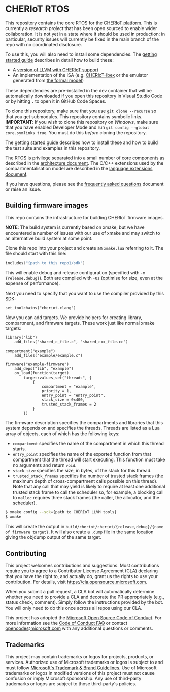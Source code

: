 CHERIoT RTOS
============

This repository contains the core RTOS for the [CHERIoT platform](https://aka.ms/cheriot-tech-report).
This is currently a *research project* that has been open sourced to enable wider collaboration.
It is not yet in a state where it should be used in production: in particular, security issues will currently be fixed in the main branch of the repo with no coordinated disclosure.

To use this, you will also need to install some dependencies.
The [getting started guide](docs/GettingStarted.md) describes in detail how to build these:

 - A [version of LLVM with CHERIoT support](https://github.com/CHERIoT-Platform/llvm-project/tree/cheriot)
 - An implementation of the ISA (e.g. [CHERIoT-Ibex](https://github.com/Microsoft/cheriot-ibex) or the emulator generated from [the formal model](https://github.com/Microsoft/cheriot-sail))

These dependencies are pre-installed in the dev container that will be automatically downloaded if you open this repository in Visual Studio Code or by hitting `.` to open it in GitHub Code Spaces.

To clone this repository, make sure that you use `git clone --recurse` so that you get submodules.
This repository contains symbolic links.
**IMPORTANT**: If you wish to clone this repository on *Windows*, make sure that you have enabled Developer Mode and run `git config --global core.symlinks true`.
You must do this *before* cloning the repository.

The [getting started guide](docs/GettingStarted.md) describes how to install these and how to build the test suite and examples in this repository.

The RTOS is privilege separated into a small number of core components as described in the [architecture document](docs/architecture.md).
The C/C++ extensions used by the compartmentalisation model are described in the [language extensions document](docs/LanguageExtensions.md).

If you have questions, please see the [frequently asked questions](docs/faq.md) document or raise an issue.


Building firmware images
------------------------

This repo contains the infrastructure for building CHERIoT firmware images.

**NOTE**: The build system is currently based on xmake, but we have encountered a number of issues with our use of xmake and may switch to an alternative build system at some point.

Clone this repo into your project and create an `xmake.lua` referring to it.
The file should start with this line:

```lua
includes("{path to this repo}/sdk")
```

This will enable debug and release configuration (specified with `-m {release,debug}`).
Both are compiled with `-Oz` (optimise for size, even at the expense of performance).

Next you need to specify that you want to use the compiler provided by this SDK:

```
set_toolchains("cheriot-clang")
```

Now you can add targets.
We provide helpers for creating library, compartment, and firmware targets.
These work just like normal xmake targets:

```
library("lib")
    add_files("shared_c_file.c", "shared_cxx_file.cc")

compartment("example")
    add_files("example/example.c")

firmware("example-firmware")
    add_deps("lib", "example")
    on_load(function(target)
        target:values_set("threads", {
            {
                compartment = "example",
                priority = 1,
                entry_point = "entry_point",
                stack_size = 0x400,
                trusted_stack_frames = 2
            }
        })
```

The firmware description specifies the compartments and libraries that this system depends on and specifies the threads.
Threads are listed as a Lua array of objects, each of which has the following keys:

 - `compartment` specifies the name of the compartment in which this thread starts.
 - `entry_point` specifies the name of the exported function from that compartment that the thread will start executing.
   This function must take no arguments and return `void`.
 - `stack_size` specifies the size, in bytes, of the stack for this thread.
 - `trusted_stack_frames` specifies the number of trusted stack frames (the maximum depth of cross-compartment calls possible on this thread).
   Note that any call that may yield is likely to require at least one additional trusted stack frame to call the scheduler so, for example, a blocking call to `malloc` requires three stack frames (the caller, the allocator, and the scheduler).

```sh
$ xmake config --sdk={path to CHERIoT LLVM tools}
$ xmake
```

This will create the output in `build/cheriot/cheriot/{release,debug}/{name of firmware target}`.
It will also create a `.dump` file in the same location giving the objdump output of the same target.

## Contributing

This project welcomes contributions and suggestions.  Most contributions require you to agree to a
Contributor License Agreement (CLA) declaring that you have the right to, and actually do, grant us
the rights to use your contribution. For details, visit https://cla.opensource.microsoft.com.

When you submit a pull request, a CLA bot will automatically determine whether you need to provide
a CLA and decorate the PR appropriately (e.g., status check, comment). Simply follow the instructions
provided by the bot. You will only need to do this once across all repos using our CLA.

This project has adopted the [Microsoft Open Source Code of Conduct](https://opensource.microsoft.com/codeofconduct/).
For more information see the [Code of Conduct FAQ](https://opensource.microsoft.com/codeofconduct/faq/) or
contact [opencode@microsoft.com](mailto:opencode@microsoft.com) with any additional questions or comments.

## Trademarks

This project may contain trademarks or logos for projects, products, or services. Authorized use of Microsoft
trademarks or logos is subject to and must follow
[Microsoft's Trademark & Brand Guidelines](https://www.microsoft.com/en-us/legal/intellectualproperty/trademarks/usage/general).
Use of Microsoft trademarks or logos in modified versions of this project must not cause confusion or imply Microsoft sponsorship.
Any use of third-party trademarks or logos are subject to those third-party's policies.
